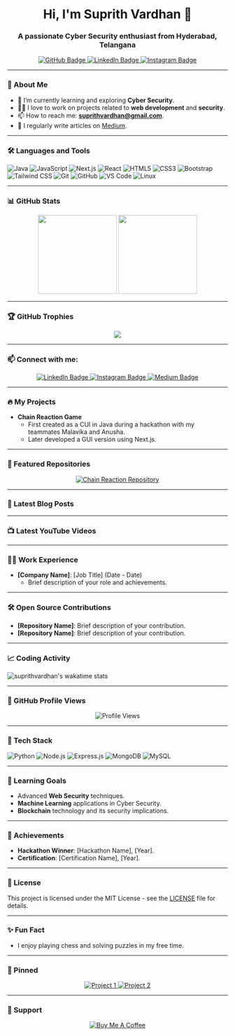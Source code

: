 <h1 align="center">Hi, I'm Suprith Vardhan 👋</h1>
<h3 align="center">A passionate Cyber Security enthusiast from Hyderabad, Telangana</h3>

<p align="center">
  <a href="https://github.com/suprithvardhan" target="_blank">
    <img src="https://img.shields.io/github/followers/suprithvardhan?label=Follow&style=social" alt="GitHub Badge">
  </a>
  <a href="https://www.linkedin.com/in/suprith-vardhan" target="_blank">
    <img src="https://img.shields.io/badge/LinkedIn-Connect-blue" alt="LinkedIn Badge">
  </a>
  <a href="https://www.instagram.com/suprith_vardhan" target="_blank">
    <img src="https://img.shields.io/badge/Instagram-Follow-E4405F?style=social&logo=instagram" alt="Instagram Badge">
  </a>
</p>

---

### 🚀 About Me

- 🌱 I’m currently learning and exploring **Cyber Security**.
- 👨‍💻 I love to work on projects related to **web development** and **security**.
- 📫 How to reach me: **suprithvardhan@gmail.com**.
- 📝 I regularly write articles on [Medium](https://medium.com/@suprithvardhan).

---

### 🛠️ Languages and Tools

![Java](https://img.shields.io/badge/Java-ED8B00?style=for-the-badge&logo=java&logoColor=white)
![JavaScript](https://img.shields.io/badge/JavaScript-0078D4?style=for-the-badge&logo=javascript&logoColor=white)
![Next.js](https://img.shields.io/badge/Next.js-000000?style=for-the-badge&logo=next.js&logoColor=white)
![React](https://img.shields.io/badge/React-20232A?style=for-the-badge&logo=react&logoColor=61DAFB)
![HTML5](https://img.shields.io/badge/HTML5-E34F26?style=for-the-badge&logo=html5&logoColor=white)
![CSS3](https://img.shields.io/badge/CSS3-1572B6?style=for-the-badge&logo=css3&logoColor=white)
![Bootstrap](https://img.shields.io/badge/Bootstrap-563D7C?style=for-the-badge&logo=bootstrap&logoColor=white)
![Tailwind CSS](https://img.shields.io/badge/Tailwind_CSS-38B2AC?style=for-the-badge&logo=tailwind-css&logoColor=white)
![Git](https://img.shields.io/badge/Git-F05032?style=for-the-badge&logo=git&logoColor=white)
![GitHub](https://img.shields.io/badge/GitHub-181717?style=for-the-badge&logo=github&logoColor=white)
![VS Code](https://img.shields.io/badge/VS%20Code-007ACC?style=for-the-badge&logo=visual-studio-code&logoColor=white)
![Linux](https://img.shields.io/badge/Linux-FCC624?style=for-the-badge&logo=linux&logoColor=black)

---

### 📊 GitHub Stats

<div align="center">
  <img height="180em" src="https://github-readme-stats.vercel.app/api?username=suprithvardhan&show_icons=true&theme=radical&include_all_commits=true&count_private=true"/>
  <img height="180em" src="https://github-readme-stats.vercel.app/api/top-langs/?username=suprithvardhan&layout=compact&langs_count=8&theme=radical"/>
</div>

---

### 🏆 GitHub Trophies

<div align="center">
  <img src="https://github-profile-trophy.vercel.app/?username=suprithvardhan&theme=radical&no-frame=true&margin-w=15"/>
</div>

---

### 📫 Connect with me:

<p align="center">
  <a href="https://www.linkedin.com/in/suprith-vardhan" target="_blank">
    <img src="https://img.shields.io/badge/LinkedIn-Connect-blue?style=for-the-badge&logo=linkedin" alt="LinkedIn Badge">
  </a>
  <a href="https://www.instagram.com/suprith_vardhan" target="_blank">
    <img src="https://img.shields.io/badge/Instagram-Follow-E4405F?style=for-the-badge&logo=instagram" alt="Instagram Badge">
  </a>
  <a href="https://medium.com/@suprithvardhan" target="_blank">
    <img src="https://img.shields.io/badge/Medium-Follow-000000?style=for-the-badge&logo=medium" alt="Medium Badge">
  </a>
</p>

---

### 🔥 My Projects

- **Chain Reaction Game**
  - First created as a CUI in Java during a hackathon with my teammates Malavika and Anusha.
  - Later developed a GUI version using Next.js.

---

### 🌟 Featured Repositories

<p align="center">
  <a href="https://github.com/suprithvardhan/chainreaction" target="_blank">
    <img src="https://github-readme-stats.vercel.app/api/pin/?username=suprithvardhan&repo=chainreaction&theme=radical" alt="Chain Reaction Repository">
  </a>
</p>

---

### 📝 Latest Blog Posts

<!-- BLOG-POST-LIST:START -->
<!-- BLOG-POST-LIST:END -->

---

### 📺 Latest YouTube Videos

<!-- YOUTUBE:START -->
<!-- YOUTUBE:END -->

---

### 👨‍💻 Work Experience

- **[Company Name]**: [Job Title] (Date - Date)
  - Brief description of your role and achievements.

---

### 🛠️ Open Source Contributions

- **[Repository Name]**: Brief description of your contribution.
- **[Repository Name]**: Brief description of your contribution.

---

### 📈 Coding Activity

![suprithvardhan's wakatime stats](https://github-readme-stats.vercel.app/api/wakatime?username=suprithvardhan&theme=radical)

---

### 🎨 GitHub Profile Views

<p align="center">
  <img src="https://komarev.com/ghpvc/?username=suprithvardhan&color=brightgreen" alt="Profile Views">
</p>

---

### 💼 Tech Stack

![Python](https://img.shields.io/badge/Python-FFD43B?style=for-the-badge&logo=python&logoColor=darkgreen)
![Node.js](https://img.shields.io/badge/Node.js-339933?style=for-the-badge&logo=nodedotjs&logoColor=white)
![Express.js](https://img.shields.io/badge/Express.js-000000?style=for-the-badge&logo=express&logoColor=white)
![MongoDB](https://img.shields.io/badge/MongoDB-4EA94B?style=for-the-badge&logo=mongodb&logoColor=white)
![MySQL](https://img.shields.io/badge/MySQL-4479A1?style=for-the-badge&logo=mysql&logoColor=white)

---

### 🧠 Learning Goals

- Advanced **Web Security** techniques.
- **Machine Learning** applications in Cyber Security.
- **Blockchain** technology and its security implications.

---

### 🏅 Achievements

- **Hackathon Winner**: [Hackathon Name], [Year].
- **Certification**: [Certification Name], [Year].

---

### 📝 License

This project is licensed under the MIT License - see the [LICENSE](LICENSE) file for details.

---

### ✨ Fun Fact

- I enjoy playing chess and solving puzzles in my free time.

---

### 📌 Pinned

<p align="center">
  <a href="https://github.com/suprithvardhan/project1" target="_blank">
    <img src="https://github-readme-stats.vercel.app/api/pin/?username=suprithvardhan&repo=project1&theme=radical" alt="Project 1">
  </a>
  <a href="https://github.com/suprithvardhan/project2" target="_blank">
    <img src="https://github-readme-stats.vercel.app/api/pin/?username=suprithvardhan&repo=project2&theme=radical" alt="Project 2">
  </a>
</p>

---

### 🤝 Support

<p align="center">
  <a href="https://www.buymeacoffee.com/suprithvardhan" target="_blank">
    <img src="https://img.shields.io/badge/Buy%20Me%20a%20Coffee-Support-orange?style=for-the-badge&logo=buy-me-a-coffee" alt="Buy Me A Coffee">
  </a>
</p>
